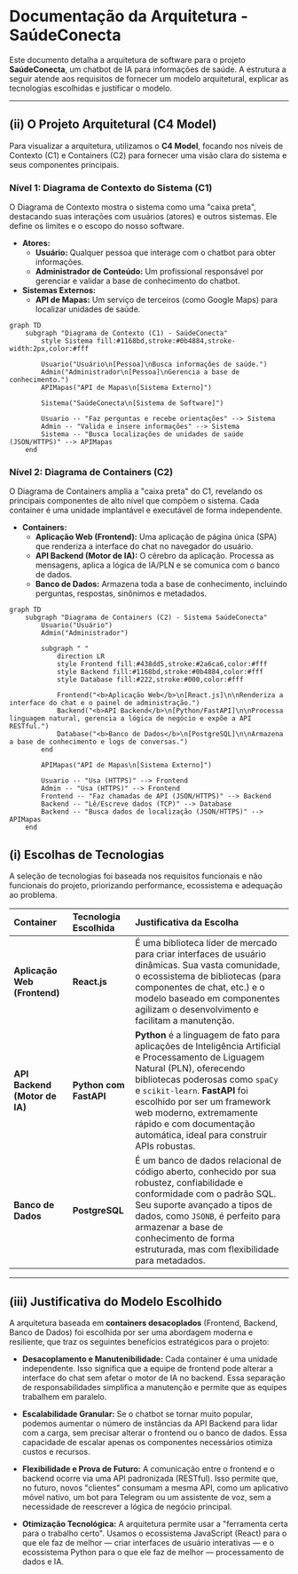 # Documentação da Arquitetura - SaúdeConecta

Este documento detalha a arquitetura de software para o projeto **SaúdeConecta**, um chatbot de IA para informações de saúde. A estrutura a seguir atende aos requisitos de fornecer um modelo arquitetural, explicar as tecnologias escolhidas e justificar o modelo.

---

## (ii) O Projeto Arquitetural (C4 Model)

Para visualizar a arquitetura, utilizamos o **C4 Model**, focando nos níveis de Contexto (C1) e Containers (C2) para fornecer uma visão clara do sistema e seus componentes principais.

### Nível 1: Diagrama de Contexto do Sistema (C1)

O Diagrama de Contexto mostra o sistema como uma "caixa preta", destacando suas interações com usuários (atores) e outros sistemas. Ele define os limites e o escopo do nosso software.

* **Atores:**
    * **Usuário:** Qualquer pessoa que interage com o chatbot para obter informações.
    * **Administrador de Conteúdo:** Um profissional responsável por gerenciar e validar a base de conhecimento do chatbot.
* **Sistemas Externos:**
    * **API de Mapas:** Um serviço de terceiros (como Google Maps) para localizar unidades de saúde.

```mermaid
graph TD
    subgraph "Diagrama de Contexto (C1) - SaúdeConecta"
        style Sistema fill:#1168bd,stroke:#0b4884,stroke-width:2px,color:#fff

        Usuario("Usuário\n[Pessoa]\nBusca informações de saúde.")
        Admin("Administrador\n[Pessoa]\nGerencia a base de conhecimento.")
        APIMapas("API de Mapas\n[Sistema Externo]")

        Sistema("SaúdeConecta\n[Sistema de Software]")

        Usuario -- "Faz perguntas e recebe orientações" --> Sistema
        Admin -- "Valida e insere informações" --> Sistema
        Sistema -- "Busca localizações de unidades de saúde (JSON/HTTPS)" --> APIMapas
    end
```
### Nível 2: Diagrama de Containers (C2)

O Diagrama de Containers amplia a "caixa preta" do C1, revelando os principais componentes de alto nível que compõem o sistema. Cada container é uma unidade implantável e executável de forma independente.

* **Containers:**
    * **Aplicação Web (Frontend):** Uma aplicação de página única (SPA) que renderiza a interface do chat no navegador do usuário.
    * **API Backend (Motor de IA):** O cérebro da aplicação. Processa as mensagens, aplica a lógica de IA/PLN e se comunica com o banco de dados.
    * **Banco de Dados:** Armazena toda a base de conhecimento, incluindo perguntas, respostas, sinônimos e metadados.

```mermaid
graph TD
    subgraph "Diagrama de Containers (C2) - Sistema SaúdeConecta"
        Usuario("Usuário")
        Admin("Administrador")

        subgraph " "
            direction LR
            style Frontend fill:#438dd5,stroke:#2a6ca6,color:#fff
            style Backend fill:#1168bd,stroke:#0b4884,color:#fff
            style Database fill:#222,stroke:#000,color:#fff

            Frontend("<b>Aplicação Web</b>\n[React.js]\n\nRenderiza a interface do chat e o painel de administração.")
            Backend("<b>API Backend</b>\n[Python/FastAPI]\n\nProcessa linguagem natural, gerencia a lógica de negócio e expõe a API RESTful.")
            Database("<b>Banco de Dados</b>\n[PostgreSQL]\n\nArmazena a base de conhecimento e logs de conversas.")
        end

        APIMapas("API de Mapas\n[Sistema Externo]")

        Usuario -- "Usa (HTTPS)" --> Frontend
        Admin -- "Usa (HTTPS)" --> Frontend
        Frontend -- "Faz chamadas de API (JSON/HTTPS)" --> Backend
        Backend -- "Lê/Escreve dados (TCP)" --> Database
        Backend -- "Busca dados de localização (JSON/HTTPS)" --> APIMapas
    end
```
## (i) Escolhas de Tecnologias

A seleção de tecnologias foi baseada nos requisitos funcionais e não funcionais do projeto, priorizando performance, ecossistema e adequação ao problema.

| Container                | Tecnologia Escolhida | Justificativa da Escolha                                                                                                                                                           |
| :----------------------- | :------------------- | :--------------------------------------------------------------------------------------------------------------------------------------------------------------------------------- |
| **Aplicação Web (Frontend)** | **React.js** | É uma biblioteca líder de mercado para criar interfaces de usuário dinâmicas. Sua vasta comunidade, o ecossistema de bibliotecas (para componentes de chat, etc.) e o modelo baseado em componentes agilizam o desenvolvimento e facilitam a manutenção. |
| **API Backend (Motor de IA)** | **Python com FastAPI** | **Python** é a linguagem de fato para aplicações de Inteligência Artificial e Processamento de Liguagem Natural (PLN), oferecendo bibliotecas poderosas como `spaCy` e `scikit-learn`. **FastAPI** foi escolhido por ser um framework web moderno, extremamente rápido e com documentação automática, ideal para construir APIs robustas. |
| **Banco de Dados** | **PostgreSQL** | É um banco de dados relacional de código aberto, conhecido por sua robustez, confiabilidade e conformidade com o padrão SQL. Seu suporte avançado a tipos de dados, como `JSONB`, é perfeito para armazenar a base de conhecimento de forma estruturada, mas com flexibilidade para metadados. |

---

## (iii) Justificativa do Modelo Escolhido

A arquitetura baseada em **containers desacoplados** (Frontend, Backend, Banco de Dados) foi escolhida por ser uma abordagem moderna e resiliente, que traz os seguintes benefícios estratégicos para o projeto:

* **Desacoplamento e Manutenibilidade:** Cada container é uma unidade independente. Isso significa que a equipe de frontend pode alterar a interface do chat sem afetar o motor de IA no backend. Essa separação de responsabilidades simplifica a manutenção e permite que as equipes trabalhem em paralelo.

* **Escalabilidade Granular:** Se o chatbot se tornar muito popular, podemos aumentar o número de instâncias da API Backend para lidar com a carga, sem precisar alterar o frontend ou o banco de dados. Essa capacidade de escalar apenas os componentes necessários otimiza custos e recursos.

* **Flexibilidade e Prova de Futuro:** A comunicação entre o frontend e o backend ocorre via uma API padronizada (RESTful). Isso permite que, no futuro, novos "clientes" consumam a mesma API, como um aplicativo móvel nativo, um bot para Telegram ou um assistente de voz, sem a necessidade de reescrever a lógica de negócio principal.

* **Otimização Tecnológica:** A arquitetura permite usar a "ferramenta certa para o trabalho certo". Usamos o ecossistema JavaScript (React) para o que ele faz de melhor — criar interfaces de usuário interativas — e o ecossistema Python para o que ele faz de melhor — processamento de dados e IA.
